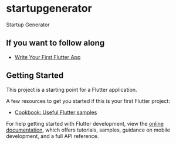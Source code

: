 # startupgenerator

Startup Generator

## If you want to follow along

- [Write Your First Flutter App](https://codelabs.developers.google.com/codelabs/first-flutter-app-pt1#0)

## Getting Started

This project is a starting point for a Flutter application.

A few resources to get you started if this is your first Flutter project:

- [Cookbook: Useful Flutter samples](https://docs.flutter.dev/cookbook)

For help getting started with Flutter development, view the
[online documentation](https://docs.flutter.dev/), which offers tutorials,
samples, guidance on mobile development, and a full API reference.
